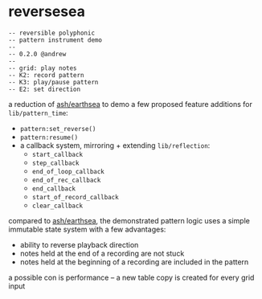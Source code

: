 # reversesea
```
-- reversible polyphonic 
-- pattern instrument demo
--
-- 0.2.0 @andrew
--
-- grid: play notes
-- K2: record pattern
-- K3: play/pause pattern
-- E2: set direction
```

a reduction of [ash/earthsea](https://llllllll.co/t/ash-a-small-collection/21349) to demo a few proposed feature additions for `lib/pattern_time`:
- `pattern:set_reverse()`
- `pattern:resume()`
- a callback system, mirroring + extending `lib/reflection`:
  - `start_callback`
  - `step_callback`
  - `end_of_loop_callback`
  - `end_of_rec_callback`
  - `end_callback`
  - `start_of_record_callback`
  - `clear_callback`
 
compared to [ash/earthsea](https://llllllll.co/t/ash-a-small-collection/21349), the demonstrated pattern logic uses a simple immutable state system with a few advantages:
- ability to reverse playback direction
- notes held at the end of a recording are not stuck
- notes held at the beginning of a recording are included in the pattern

a possible con is performance – a new table copy is created for every grid input
